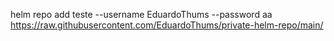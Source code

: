 helm repo add teste --username EduardoThums --password aa https://raw.githubusercontent.com/EduardoThums/private-helm-repo/main/
